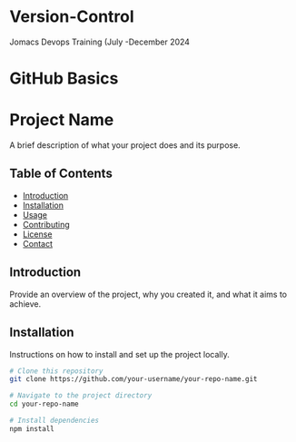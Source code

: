# Version-Control
Jomacs Devops Training (July -December 2024
# GitHub Basics

# Project Name

A brief description of what your project does and its purpose.

## Table of Contents

- [Introduction](#introduction)
- [Installation](#installation)
- [Usage](#usage)
- [Contributing](#contributing)
- [License](#license)
- [Contact](#contact)

## Introduction

Provide an overview of the project, why you created it, and what it aims to achieve.

## Installation

Instructions on how to install and set up the project locally.

```sh
# Clone this repository
git clone https://github.com/your-username/your-repo-name.git

# Navigate to the project directory
cd your-repo-name

# Install dependencies
npm install
